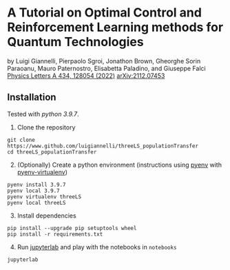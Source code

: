 # A Tutorial on Optimal Control and Reinforcement Learning methods for Quantum Technologies
by Luigi Giannelli, Pierpaolo Sgroi, Jonathon Brown, Gheorghe Sorin Paraoanu, Mauro Paternostro, Elisabetta Paladino, and Giuseppe Falci  
[Physics Letters A 434, 128054 (2022)](https://doi.org/10.1016/j.physleta.2022.128054)
[arXiv:2112.07453](https://arxiv.org/abs/2112.07453)

## Installation
Tested with *python 3.9.7*.

1. Clone the repository
``` shell
git clone https://www.github.com/luigiannelli/threeLS_populationTransfer
cd threeLS_populationTransfer
```

2. (Optionally) Create a python environment (instructions using
   [pyenv](https://github.com/pyenv/pyenv) with
   [pyenv-virtualenv](https://github.com/pyenv/pyenv-virtualenv))
``` shell
pyenv install 3.9.7
pyenv local 3.9.7
pyenv virtualenv threeLS
pyenv local threeLS
```

3. Install dependencies
``` shell
pip install --upgrade pip setuptools wheel
pip install -r requirements.txt
```

4. Run [jupyterlab](https://jupyter.org/) and play with the notebooks in
   `notebooks`

``` shell
jupyterlab
```
